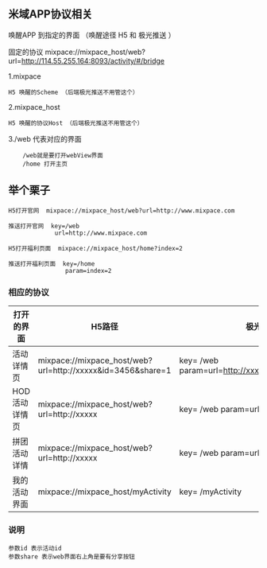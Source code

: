 ## 米域APP协议相关
唤醒APP 到指定的界面 （唤醒途径 H5 和 极光推送 ）

固定的协议 mixpace://mixpace_host/web?url=http://114.55.255.164:8093/activity/#/bridge

1.mixpace

    H5 唤醒的Scheme （后端极光推送不用管这个）
  
2.mixpace_host

    H5 唤醒的协议Host （后端极光推送不用管这个）
  
3./web 代表对应的界面 

        /web就是要打开webView界面
        /home 打开主页
      
      
## 举个栗子

    H5打开官网  mixpace://mixpace_host/web?url=http://www.mixpace.com
    
    推送打开官网  key=/web
                 url=http://www.mixpace.com
                 
    H5打开福利页面  mixpace://mixpace_host/home?index=2
    
    推送打开福利页面  key=/home
                    param=index=2
    

### 相应的协议
| 打开的界面        | H5路径    | 极光推送路径   | 
| --------   | -----  | -----   | 
| 活动详情页        | mixpace://mixpace_host/web?url=http://xxxxx&id=3456&share=1    | key= /web param=url=http://xxxxx.com&id=3456&share=1      |  
| HOD活动详情页     | mixpace://mixpace_host/web?url=http://xxxxx         | key= /web   param=url=http://xxxxx.com          |   
| 拼团活动详情      | mixpace://mixpace_host/web?url=http://xxxxx       | key= /web   param=url=http://xxxxx.com         |   
| 我的活动界面      | mixpace://mixpace_host/myActivity         | key= /myActivity         |  

### 说明
    参数id 表示活动id
    参数share 表示web界面右上角是要有分享按钮

